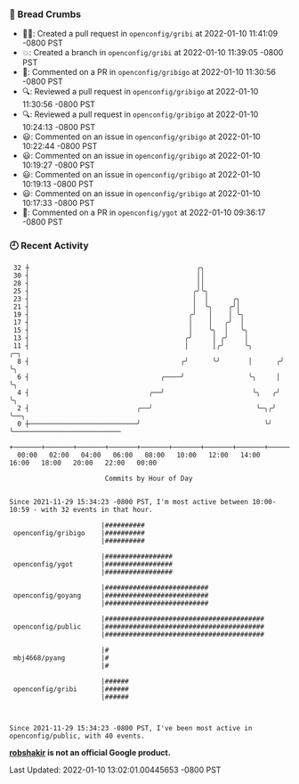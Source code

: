 ### 🍞 Bread Crumbs

 * ✍🏼: Created a pull request in `openconfig/gribi` at 2022-01-10 11:41:09 -0800 PST
 * 💥: Created a branch in `openconfig/gribi` at 2022-01-10 11:39:05 -0800 PST
 * 💬: Commented on a PR in  `openconfig/gribigo` at 2022-01-10 11:30:56 -0800 PST
 * 🔍: Reviewed a pull request in  `openconfig/gribigo` at 2022-01-10 11:30:56 -0800 PST
 * 🔍: Reviewed a pull request in  `openconfig/gribigo` at 2022-01-10 10:24:13 -0800 PST
 * 😃: Commented on an issue in `openconfig/gribigo` at 2022-01-10 10:22:44 -0800 PST
 * 😃: Commented on an issue in `openconfig/gribigo` at 2022-01-10 10:19:27 -0800 PST
 * 😃: Commented on an issue in `openconfig/gribigo` at 2022-01-10 10:19:13 -0800 PST
 * 😃: Commented on an issue in `openconfig/gribigo` at 2022-01-10 10:17:33 -0800 PST
 * 💬: Commented on a PR in  `openconfig/ygot` at 2022-01-10 09:36:17 -0800 PST

### 🕘 Recent Activity
```
 32 ┼                                          ╭╮
 30 ┤                                          ││
 28 ┤                                          ││
 25 ┤                                         ╭╯╰╮
 23 ┤                                         │  │      ╭╮
 21 ┤                                         │  ╰╮    ╭╯│
 19 ┤                                        ╭╯   │    │ ╰╮
 17 ┤                                        │    │   ╭╯  │
 15 ┤                                        │    ╰╮  │   ╰╮
 13 ┤                                       ╭╯     │ ╭╯    │
 11 ┤                                       │      │╭╯     ╰╮       ╭─╮
  8 ┤                                      ╭╯      ╰╯       │      ╭╯ ╰╮
  6 ┤                                 ╭────╯                ╰╮     │   ╰╮
  4 ┤                              ╭──╯                      ╰╮   ╭╯    ╰╮
  2 ┤                           ╭──╯                          ╰─╮╭╯      ╰──╮
  0 ┼───────────────────────────╯                               ╰╯          ╰───────────────────────────
    +───────+───────+───────+───────+───────+───────+───────+───────+───────+───────+───────+───────+────
  00:00   02:00   04:00   06:00   08:00   10:00   12:00   14:00   16:00   18:00   20:00   22:00   00:00   

						Commits by Hour of Day


Since 2021-11-29 15:34:23 -0800 PST, I'm most active between 10:00-10:59 - with 32 events in that hour.

```



```
                       |##########
 openconfig/gribigo    |##########
                       |##########

                       |#################
 openconfig/ygot       |#################
                       |#################

                       |##########################
 openconfig/goyang     |##########################
                       |##########################

                       |########################################
 openconfig/public     |########################################
                       |########################################

                       |#
 mbj4668/pyang         |#
                       |#

                       |######
 openconfig/gribi      |######
                       |######



Since 2021-11-29 15:34:23 -0800 PST, I've been most active in openconfig/public, with 40 events.

```
**[robshakir](mailto:robjs@google.com) is not an official Google product.**  


Last Updated: 2022-01-10 13:02:01.00445653 -0800 PST
